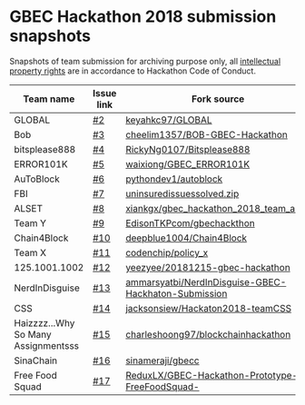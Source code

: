 # GBEC Hackathon 2018 submission snapshots

Snapshots of team submission for archiving purpose only, all [intellectual property rights](https://github.com/GoBlockchainNetwork/HackathonMalaysia2018/blob/master/CodeOfConduct.md#intellectual-property-rights) are in accordance to Hackathon Code of Conduct.

Team name | Issue link | Fork source | Fork destination
--------- | ---------- | ----------- | ----------------
GLOBAL | [#2](https://github.com/GoBlockchainNetwork/HackathonMalaysia2018/issues/2) | [keyahkc97/GLOBAL](https://github.com/keyahkc97/GLOBAL) | [1-GLOBAL](https://github.com/GoBlockchainNetwork/HackathonMalaysia2018/tree/master/submissions/1-GLOBAL)
Bob | [#3](https://github.com/GoBlockchainNetwork/HackathonMalaysia2018/issues/3) | [cheelim1357/BOB-GBEC-Hackathon](https://github.com/cheelim1357/BOB-GBEC-Hackathon) | [2-Bob](https://github.com/GoBlockchainNetwork/HackathonMalaysia2018/tree/master/submissions/2-Bob)
bitsplease888 | [#4](https://github.com/GoBlockchainNetwork/HackathonMalaysia2018/issues/4) | [RickyNg0107/Bitsplease888](https://gitlab.com/RickyNg0107/Bitsplease888) | [3-bitsplease888](https://github.com/GoBlockchainNetwork/HackathonMalaysia2018/tree/master/submissions/3-bitsplease888)
ERROR101K | [#5](https://github.com/GoBlockchainNetwork/HackathonMalaysia2018/issues/5) | [waixiong/GBEC_ERROR101K](https://github.com/waixiong/GBEC_ERROR101K) | [4-ERROR101K](https://github.com/GoBlockchainNetwork/HackathonMalaysia2018/tree/master/submissions/4-ERROR101K)
AuToBlock | [#6](https://github.com/GoBlockchainNetwork/HackathonMalaysia2018/issues/6) | [pythondev1/autoblock](https://github.com/pythondev1/autoblock) | [5-AuToBlock](https://github.com/GoBlockchainNetwork/HackathonMalaysia2018/tree/master/submissions/5-AuToBlock)
FBI | [#7](https://github.com/GoBlockchainNetwork/HackathonMalaysia2018/issues/7) | [uninsuredissuessolved.zip](https://github.com/GoBlockchainNetwork/HackathonMalaysia2018/files/2683369/uninsuredissuessolved.zip) | [6-FBI](https://github.com/GoBlockchainNetwork/HackathonMalaysia2018/tree/master/submissions/6-FBI)
ALSET | [#8](https://github.com/GoBlockchainNetwork/HackathonMalaysia2018/issues/8) | [xiankgx/gbec_hackathon_2018_team_alset](https://github.com/xiankgx/gbec_hackathon_2018_team_alset) | [7-ALSET](https://github.com/GoBlockchainNetwork/HackathonMalaysia2018/tree/master/submissions/7-ALSET)
Team Y | [#9](https://github.com/GoBlockchainNetwork/HackathonMalaysia2018/issues/9) | [EdisonTKPcom/gbechackthon](https://github.com/EdisonTKPcom/gbechackthon) | [8-Team_Y](https://github.com/GoBlockchainNetwork/HackathonMalaysia2018/tree/master/submissions/8-Team_Y)
Chain4Block | [#10](https://github.com/GoBlockchainNetwork/HackathonMalaysia2018/issues/10) | [deepblue1004/Chain4Block](https://github.com/deepblue1004/Chain4Block) | [9-Chain4Block](https://github.com/GoBlockchainNetwork/HackathonMalaysia2018/tree/master/submissions/9-Chain4Block)
Team X | [#11](https://github.com/GoBlockchainNetwork/HackathonMalaysia2018/issues/11) | [codenchip/policy_x](https://github.com/codenchip/policy_x) | [10-Team_X](https://github.com/GoBlockchainNetwork/HackathonMalaysia2018/tree/master/submissions/10-Team_X)
125.1001.1002 | [#12](https://github.com/GoBlockchainNetwork/HackathonMalaysia2018/issues/12) | [yeezyee/20181215-gbec-hackathon](https://github.com/yeezyee/20181215-gbec-hackathon) | [11-125.1001.1002](https://github.com/GoBlockchainNetwork/HackathonMalaysia2018/tree/master/submissions/11-125.1001.1002)
NerdInDisguise | [#13](https://github.com/GoBlockchainNetwork/HackathonMalaysia2018/issues/13) | [ammarsyatbi/NerdInDisguise-GBEC-Hackhaton-Submission](https://github.com/ammarsyatbi/NerdInDisguise-GBEC-Hackhaton-Submission) | [12-NerdInDisguise](https://github.com/GoBlockchainNetwork/HackathonMalaysia2018/tree/master/submissions/12-NerdInDisguise)
CSS | [#14](https://github.com/GoBlockchainNetwork/HackathonMalaysia2018/issues/14) | [jacksonsiew/Hackaton2018-teamCSS](https://github.com/jacksonsiew/Hackaton2018-teamCSS) | [13-CSS](https://github.com/GoBlockchainNetwork/HackathonMalaysia2018/tree/master/submissions/13-CSS)
Haizzzz...Why So Many Assignmentsss | [#15](https://github.com/GoBlockchainNetwork/HackathonMalaysia2018/issues/15) | [charleshoong97/blockchainhackathon](https://github.com/charleshoong97/blockchainhackathon) | [14-Haizzzz...Why_So_Many_Assignmentsss](https://github.com/GoBlockchainNetwork/HackathonMalaysia2018/tree/master/submissions/14-Haizzzz...Why_So_Many_Assignmentsss)
SinaChain | [#16](https://github.com/GoBlockchainNetwork/HackathonMalaysia2018/issues/16) | [sinameraji/gbecc](https://github.com/sinameraji/gbecc) | [15-SinaChain](https://github.com/GoBlockchainNetwork/HackathonMalaysia2018/tree/master/submissions/15-SinaChain)
Free Food Squad | [#17](https://github.com/GoBlockchainNetwork/HackathonMalaysia2018/issues/17) | [ReduxLX/GBEC-Hackathon-Prototype-FreeFoodSquad-](https://github.com/ReduxLX/GBEC-Hackathon-Prototype-FreeFoodSquad-) | [16-Free_Food_Squad](https://github.com/GoBlockchainNetwork/HackathonMalaysia2018/tree/master/submissions/16-Free_Food_Squad)